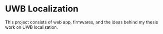 # UWB Localization
This project consists of web app, firmwares, and the ideas behind my thesis work on UWB localization.